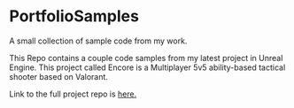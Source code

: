 # PortfolioSamples
A small collection of sample code from my work.

This Repo contains a couple code samples from my latest project in Unreal Engine.
This project called Encore is a Multiplayer 5v5 ability-based tactical shooter based on Valorant.

Link to the full project repo is [here.](https://github.com/JustinAHelmer/Encore)
